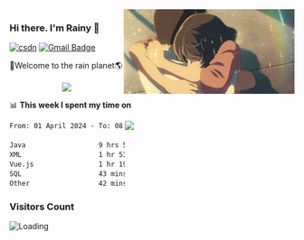 <img  align='right' height="150" src="https://github.com/LikeRainDay/LikeRainDay/blob/master/pic/img_rain_1.gif?raw=true">



### Hi there. I'm Rainy :lemon:

[![csdn](https://img.shields.io/badge/-csdn-c14438?style=flat-square&logo=c&logoColor=white)](https://blog.csdn.net/qq_15807167)
[![Gmail Badge](https://img.shields.io/badge/-gmail-c14438?style=flat-square&logo=Gmail&logoColor=white&link=mailto:houshuai0816@gmail.com)](mailto:houshuai0816@gmail.com)

🚀Welcome to the rain planet🌎

<center>
<img align='center'  src="https://source.unsplash.com/user/rainyhehe/likes">
</center>

📊 **This week I spent my time on**

<img align='right'   width="300" src="https://github-readme-stats.vercel.app/api?username=LikeRainDay&show_icons=true&title_color=fff&icon_color=79ff97&text_color=9f9f9f&bg_color=151515&count_private=true">

<!--START_SECTION:waka-->

```txt
From: 01 April 2024 - To: 08 April 2024

Java                  9 hrs 51 mins   ████████████████░░░░░░░░░   63.52 %
XML                   1 hr 53 mins    ███░░░░░░░░░░░░░░░░░░░░░░   12.23 %
Vue.js                1 hr 19 mins    ██░░░░░░░░░░░░░░░░░░░░░░░   08.58 %
SQL                   43 mins         █▒░░░░░░░░░░░░░░░░░░░░░░░   04.68 %
Other                 42 mins         █░░░░░░░░░░░░░░░░░░░░░░░░   04.51 %
```

<!--END_SECTION:waka-->

### Visitors Count
<img align="left" src = "https://profile-counter.glitch.me/LikeRainDay/count.svg" alt ="Loading">

